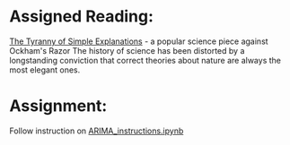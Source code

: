 # Assigned Reading:

[The Tyranny of Simple Explanations](https://www.theatlantic.com/science/archive/2016/08/occams-razor/495332/) - a popular science piece against Ockham's Razor
The history of science has been distorted by a longstanding conviction that correct theories about nature are always the most elegant ones.

# Assignment:

Follow instruction on [ARIMA_instructions.ipynb](ARIMA_instructions.ipynb)
